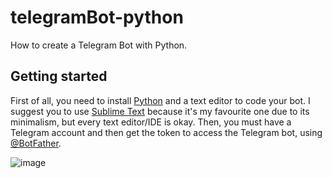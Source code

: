 # telegramBot-python
How to create a Telegram Bot with Python.

## Getting started
First of all, you need to install [Python](https://www.python.org/downloads/) and a text editor to code your bot. I suggest you to use [Sublime Text](https://www.sublimetext.com/) because it's my favourite one due to its minimalism, but every text editor/IDE is okay. 
Then, you must have a Telegram account and then get the token to access the Telegram bot, using [@BotFather](https://web.telegram.org/#/im?p=@BotFather).

![image](https://user-images.githubusercontent.com/24494773/100011405-f6628a80-2dd1-11eb-950f-a2ad677f4020.png)


